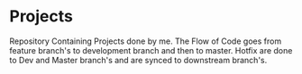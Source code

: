 # Projects
Repository Containing Projects done by me.
The Flow of Code goes from feature branch's to development branch and then to master. Hotfix are done to Dev and Master branch's and are synced to downstream branch's.